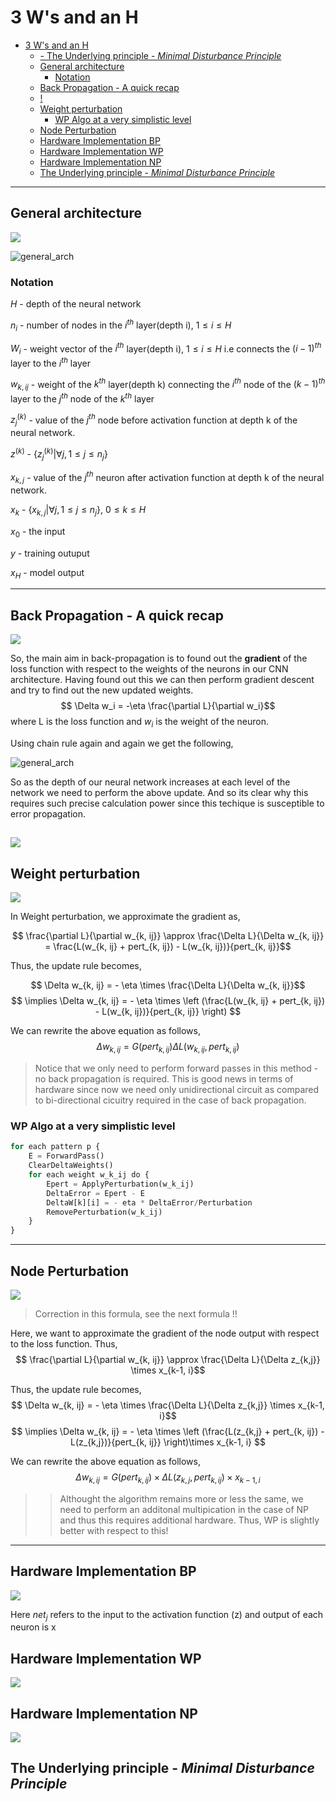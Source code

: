 # 3 W's and an H
- [3 W's and an H](#3-ws-and-an-h)
  - [- The Underlying principle - *Minimal Disturbance Principle*](#--the-underlying-principle---minimal-disturbance-principle)
  - [General architecture](#general-architecture)
    - [Notation](#notation)
  - [Back Propagation - A quick recap](#back-propagation---a-quick-recap)
  - [!](#)
  - [Weight perturbation](#weight-perturbation)
    - [WP Algo at a very simplistic level](#wp-algo-at-a-very-simplistic-level)
  - [Node Perturbation](#node-perturbation)
  - [Hardware Implementation BP](#hardware-implementation-bp)
  - [Hardware Implementation WP](#hardware-implementation-wp)
  - [Hardware Implementation NP](#hardware-implementation-np)
  - [The Underlying principle - *Minimal Disturbance Principle*](#the-underlying-principle---minimal-disturbance-principle)
---
## General architecture
![](https://miro.medium.com/proxy/1*YuotNxDwryjp3FiOwhVIkg.jpeg)



![general_arch](/images/general_arch.png)

### Notation
$H$ -  depth of the neural network

$n_i$ - number of nodes in the $i^{th}$ layer(depth i),  $1 \leq i \leq H$

$W_i$ - weight vector of the  $i^{th}$ layer(depth i),  $1 \leq i \leq H$ i.e connects the $(i-1)^{th}$ layer to the $i^{th}$ layer

$w_{k, ij}$ - weight of the $k^{th}$ layer(depth k) connecting the $i^{th}$ node of the $(k-1)^{th}$ layer to the $j^{th}$ node of the $k^{th}$ layer 

$z^{(k)}_{j}$ - value of the $j^{th}$ node before activation function at depth k of the neural network.

$z^{(k)}$ - $\{z^{(k)}_{j}| \forall j, 1 \leq j \leq n_j\}$

$x_{k, j}$ - value of the $j^{th}$ neuron after activation function at depth k of the neural network.

$x_k$ - $\{ x_{k, j}| \forall j, 1 \leq j \leq n_j\}$, $0 \leq k \leq H$

$x_0$ - the input

$y$ - training outuput

$x_H$ - model output

---
## Back Propagation - A quick recap
![](https://thumbs.gfycat.com/AdolescentIdioticGoldeneye-size_restricted.gif)


So, the main aim in back-propagation is to found out the **gradient** of the loss function with respect to the weights of the neurons in our CNN architecture. Having found out this we can then perform gradient descent and try to find out the new updated weights.
$$ \Delta w_i = -\eta \frac{\partial L}{\partial w_i}$$
where L is the loss function and $w_i$ is the weight of the neuron.

Using chain rule again and again we get the following,

![general_arch](/images/back_prop_algo.png)

So as the depth of our neural network increases at each level of the network we need to perform the above update. And so its clear why this requires such precise calculation power since this techique is susceptible to error propagation.

![](https://encrypted-tbn0.gstatic.com/images?q=tbn:ANd9GcS4_xtx_XOVvoRdHq4BSK3N8FXVScr9s9RlAA&usqp=CAU)
---
## Weight perturbation

![](../images/wp_algo.png)

In Weight perturbation, we approximate the gradient as,

$$ \frac{\partial L}{\partial w_{k, ij}} \approx \frac{\Delta L}{\Delta w_{k, ij}} = \frac{L(w_{k, ij} + pert_{k, ij}) - L(w_{k, ij})}{pert_{k, ij}}$$

Thus, the update rule becomes,

$$ \Delta w_{k, ij} = - \eta \times \frac{\Delta L}{\Delta w_{k, ij}}$$
$$ \implies \Delta w_{k, ij}  = - \eta \times \left (\frac{L(w_{k, ij} + pert_{k, ij}) - L(w_{k, ij})}{pert_{k, ij}} \right) $$

We can rewrite the above equation as follows,
$$ \Delta w_{k, ij} = G(pert_{k, ij})\Delta L(w_{k, ij}, pert_{k, ij})$$

>Notice that we only need to perform forward passes in this method - no back propagation is required. This is good news in terms of hardware since now we need only unidirectional circuit as compared to bi-directional cicuitry required in the case of back propagation.

### WP Algo at a very simplistic level
```python
for each pattern p {
    E = ForwardPass()
    ClearDeltaWeights()
    for each weight w_k_ij do {
        Epert = ApplyPerturbation(w_k_ij)
        DeltaError = Epert - E
        DeltaW[k][i] = - eta * DeltaError/Perturbation
        RemovePerturbation(w_k_ij)
    }
}
```
---

## Node Perturbation

![](../images/np_algo.png)

>Correction in this formula, see the next formula !!

Here, we want to approximate the gradient of the node output with respect to the loss function. Thus,
$$ \frac{\partial L}{\partial w_{k, ij}} \approx \frac{\Delta L}{\Delta z_{k,j}} \times x_{k-1, i}$$

Thus, the update rule becomes,
$$ \Delta w_{k, ij} = - \eta \times \frac{\Delta L}{\Delta z_{k,j}} \times x_{k-1, i}$$
$$ \implies \Delta w_{k, ij}  = - \eta \times \left (\frac{L(z_{k,j} + pert_{k, ij}) - L(z_{k,j})}{pert_{k, ij}} \right)\times x_{k-1, i} $$

We can rewrite the above equation as follows,
$$ \Delta w_{k, ij} = G(pert_{k, ij}) \times \Delta L(z_{k,j}, pert_{k, ij}) \times x_{k-1, i}$$

>> Althought the algorithm remains more or less the same, we need to perform an additonal multipication in the case of NP and thus this requires additional hardware. Thus, WP is slightly better with respect to this!

---

## Hardware Implementation BP
![](../images/bp.jpg)

Here $net_{j}$ refers to the input to the activation function (z) and output of each neuron is x

## Hardware Implementation WP
![](../images/wp.jpg)

## Hardware Implementation NP
![](../images/np.jpg)


## The Underlying principle - *Minimal Disturbance Principle*